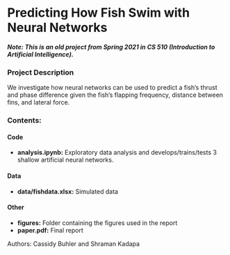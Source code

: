 # Predicting How Fish Swim with Neural Networks

***Note: This is an old project from Spring 2021 in CS 510 (Introduction to Artificial Intelligence).***

### Project Description

We investigate how neural networks can be used to predict a fish’s thrust and phase difference given the fish’s flapping frequency, distance between fins, and lateral force.

### Contents: 
#### Code
- **analysis.ipynb:** Exploratory data analysis and develops/trains/tests 3 shallow artificial neural networks. 

#### Data
- **data/fishdata.xlsx:** Simulated data

#### Other
- **figures:** Folder containing the figures used in the report
- **paper.pdf:** Final report 

Authors: Cassidy Buhler and Shraman Kadapa
